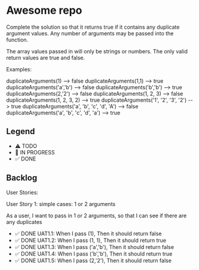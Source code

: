 # Awesome repo

Complete the solution so that it returns true if it contains any duplicate argument values. Any number of arguments may be passed into the function.

The array values passed in will only be strings or numbers. The only valid return values are true and false.

Examples:

duplicateArguments(1) -->  false
duplicateArguments(1,1) -->  true
duplicateArguments('a','b') -->  false
duplicateArguments('b','b') -->  true
duplicateArguments(2,'2') -->  false
duplicateArguments(1, 2, 3)             -->  false
duplicateArguments(1, 2, 3, 2)          -->  true
duplicateArguments('1', '2', '3', '2')  -->  true
duplicateArguments('a', 'b', 'c', 'd', 'A')  -->  false
duplicateArguments('a', 'b', 'c', 'd', 'a')  -->  true

## Legend
- ⚠ TODO
- 🚧 IN PROGRESS
- ✅ DONE

## Backlog

User Stories:

User Story 1: simple cases: 1 or 2 arguments

As a user, I want to pass in 1 or 2 arguments, so that I can see if there are any duplicates
- ✅ DONE UAT1.1: When I pass (1), Then it should return false
- ✅ DONE UAT1.2: When I pass (1, 1), Then it should return true
- ✅ DONE UAT1.3: When I pass ('a','b'), Then it should return false
- ✅ DONE UAT1.4: When I pass ('b','b'), Then it should return true
- ✅ DONE UAT1.5: When I pass (2,'2'), Then it should return false
